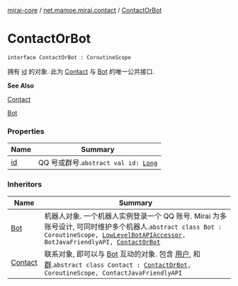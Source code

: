 [mirai-core](../../index.md) / [net.mamoe.mirai.contact](../index.md) / [ContactOrBot](./index.md)

# ContactOrBot

`interface ContactOrBot : CoroutineScope`

拥有 [id](id.md) 的对象.
此为 [Contact](../-contact/index.md) 与 [Bot](../../net.mamoe.mirai/-bot/index.md) 的唯一公共接口.

**See Also**

[Contact](../-contact/index.md)

[Bot](../../net.mamoe.mirai/-bot/index.md)

### Properties

| Name | Summary |
|---|---|
| [id](id.md) | QQ 号或群号.`abstract val id: `[`Long`](https://kotlinlang.org/api/latest/jvm/stdlib/kotlin/-long/index.html) |

### Inheritors

| Name | Summary |
|---|---|
| [Bot](../../net.mamoe.mirai/-bot/index.md) | 机器人对象. 一个机器人实例登录一个 QQ 账号. Mirai 为多账号设计, 可同时维护多个机器人.`abstract class Bot : CoroutineScope, `[`LowLevelBotAPIAccessor`](../../net.mamoe.mirai/-low-level-bot-a-p-i-accessor/index.md)`, BotJavaFriendlyAPI, `[`ContactOrBot`](./index.md) |
| [Contact](../-contact/index.md) | 联系对象, 即可以与 [Bot](../../net.mamoe.mirai/-bot/index.md) 互动的对象. 包含 [用户](../-user/index.md), 和 [群](../-group/index.md).`abstract class Contact : `[`ContactOrBot`](./index.md)`, CoroutineScope, ContactJavaFriendlyAPI` |
